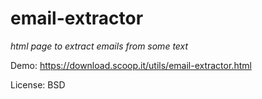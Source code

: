 # email-extractor

_html page to extract emails from some text_

Demo: https://download.scoop.it/utils/email-extractor.html

License: BSD
